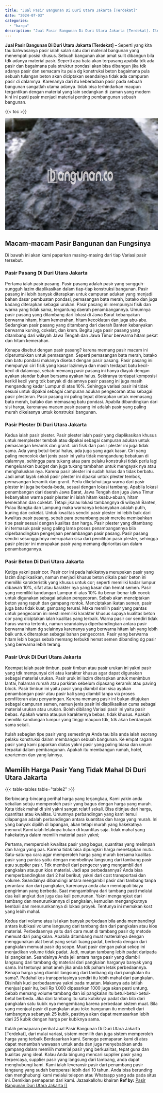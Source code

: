 ```yaml
---
title: "Jual Pasir Bangunan Di Duri Utara Jakarta [Terdekat]"
date: "2024-07-03"
categories: 
  - "harga"
description: "Jual Pasir Bangunan Di Duri Utara Jakarta [Terdekat]. Itulah pemaparan perihal Jual Pasir Bangunan Di Duri Utara Jakarta [Terdekat], dari mulai variasi, si..."
---
```


**Jual Pasir Bangunan Di Duri Utara Jakarta \[Terdekat\]** – Seperti yang kita tau bahwasanya pasir ialah salah satu dari material bangunan yang menempati posisi khusus. Sebuah bangunan akan amat sulit dibangun bila tdk adanya material pasir. Seperti apa bata akan terpasang apabila tdk ada pasir dan bagaimana pula struktur pondasi akan bisa dibangun jika tdk adanya pasir dan semacam itu pula dg konstruksi beton bagaimana pula sebuah tulangan beton akan diciptakan seandainya tidak ada campuran pasir di dalamnya. Karenanya dari itu keberadaan pasir pada sebuah bangunan sangatlah utama adanya. tidak bisa terhindarkan maupun tergantikan dengan material yang lain sedangkan di zaman yang modern kini ini pasti pasir menjadi material penting pembangunan sebuah bangunan.

{{< toc >}}

![Jual Pasir Bangunan Di Duri Utara Jakarta [Terdekat]](/images/jual-pasir-bangunan-16.png)

## Macam-macam Pasir Bangunan dan Fungsinya

Di bawah ini akan kami paparkan masing-masing dari tiap Variasi pasir tersebut.

### Pasir Pasang Di Duri Utara Jakarta

Pertama ialah pasir pasang. Pasir pasang adalah pasir yang sungguh-sungguh lazim diaplikasikan dalam tiap-tiap konstruksi bangunan. Pasir pasang ini lebih banyak diterapkan untuk campuran adukan yang menjadi bahan dasar pembuatan pondasi, pemasangan bata merah, batako dan juga kadang diterapkan sebagai urukan. Pasir pasang ini mempunyai fisik dan warna yang tidak sama, tergantung daerah penambangannya. Umumnya pasir pasang yang ditambang dari lokasi di Jawa Barat kebanyakan berwarna hitam, hitam kemerahan, hitam kecoklatan dan juga abu-abu. Sedangkan pasir pasang yang ditambang dari daerah Banten kebanyakan berwarna kuning, cokelat, dan krem. Begitu juga pasir pasang yang ditambang dari wilayah Jawa Tengah dan Jawa Timur berwarna hitam pekat dan hitam kemerahan.

Kenapa disebut dengan pasir pasang? karena memang pasir macam ini diperuntukkan untuk pemasangan. Seperti pemasangan bata merah, batako dan batu pondasi makanya disebut dengan pasir pasang. Pasir pasang ini mempunyai ciri fisik yang kasar lazimnya dan masih terdapat batu kecil-kecil di dalamnya, sebab memang pasir pasang ini hanya diayak dengan ayakan standar bukan bersama ayakan halus. Sekiranya terdapat komposisi kerikil kecil yang tdk banyak di dalamnya pasir pasang ini juga masih mengandung kadar Lumpur di atas 10%. Sehingga variasi pasir ini tidak sesuai untuk dipakai sebagai campuran adukan pengecoran atau sebagai pasir plesteran. Pasir pasang ini paling tepat diterapkan untuk memasang bata merah, batako dan memasang batu pondasi. Apabila dibandingkan dari sisi harga, karenanya macam pasir pasang ini adalah pasir yang paling murah dikelasnya untuk konstruksi bangunan.

### Pasir Plester Di Duri Utara Jakarta

Kedua ialah pasir plester. Pasir plester ialah pasir yang diaplikasikan khusus untuk memplester tembok atau dipakai sebagai campuran adukan untuk pemasangan keramik dan granit. ciri fisik dari pasir plester ini juga tidak sama. Ada yang betul-betul halus, ada juga yang agak kasar. Ciri yang paling mencolok dari jenis pasir ini yaitu tidak mengandung bebatuan di dalamnya, sehingga para tukang atau para pelaku konstruksi tidak perlu lagi mengeluarkan budget dan juga tukang tambahan untuk mengayak nya atau menghaluskan nya. Karena pasir plester ini sudah halus dan tidak berbatu. Jadi amat layak sekali pasir plester ini dipakai untuk plester tembok, pemasangan keramik dan granit. Perlu diketahui juga warna dari pasir plester ini juga berbeda-beda, sesuai dengan lokasi tambang. Apabila lokasi penambangan dari daerah Jawa Barat, Jawa Tengah dan juga Jawa Timur kebanyakan warna pasir plester ini ialah hitam keabu-abuan, hitam kemerahan dan cokelat. Tetapi jikalau lokasi tambangnya di wilayah Banten, Pulau Bangka dan Lampung maka warnanya kebanyakan adalah putih, kuning dan cokelat. Untuk kwalitas sendiri pasir plester ini lebih baik dari kwalitas pasir pasang, sebab para penambang pasir mereka memisahkan tipe pasir sesuai dengan kualitas dan harga. Pasir plester yang ditambang ini termasuk pasir yang paling lama proses penambangannya bila diperbandingkan pengerjaan penambangan pasir pasang. Pasir pasang sendiri sesungguhnya merupakan sisa dari pemilihan pasir plester, sehingga pasir plester ini merupakan pasir yang memang diprioritaskan dalam penambangannya.

### Pasir Beton Di Duri Utara Jakarta

Ketiga yakni pasir cor. Pasir cor ini pada hakikatnya merupakan pasir yang lazim diaplikasikan, namun menjadi khusus beton dikala pasir beton ini memiliki karakteristik yang khusus untuk cor; seperti memiliki kadar lumpur dibawah 10%, sifat atau karakter nya yang kasar dan hemat semen. Pasir yang memiliki kandungan Lumpur di atas 10% itu benar-benar tdk cocok untuk digunakan sebagai adukan pengecoran. Sebab akan menciptakan beton yang rapuh dan gampang rontok. Menciptakan ikatan semen, pasir juga batu tidak kuat, gampang terurai. Maka memilih pasir yang pantas untuk pengecoran ini mesti memiliki karakter khusus supaya kualitas beton cor yang diciptakan ialah kualitas yang terbaik. Warna pasir cor sendiri tidak harus warna tertentu, namun seandainya diperbandingkan antara pasir berwarna hitam dg selainnya karenanya yang berwarna hitam lah yang lebih baik untuk diterapkan sebagai bahan pengecoran. Pasir yang berwarna hitam lebih bagus sebab memang terbukti hemat semen dibanding dg pasir yang berwarna lebih terang.

### Pasir Uruk Di Duri Utara Jakarta

Keempat ialah pasir timbun. pasir timbun atau pasir urukan ini yakni pasir yang tdk mempunyai ciri atau karakter khusus agar dapat digunakan sebagai material urukan. Pasir uruk ini lazim diterapkan untuk menimbun lantai, halaman rumah atau parkiran sebelum dipasang keramik atau paving block. Pasir timbun ini yaitu pasir yang diambil dari sisa ayakan penambangan pasir atau pasir kali yang diambil tanpa via proses pemfilteran atau penyaringan. Karena memang pasir ini bukan ditujukan sebagai campuran semen, namun jenis pasir ini diaplikasikan cuma sebagai material urukan atau urukan. Boleh dibilang Variasi pasir ini yaitu pasir bebas. Apakah warna ataupun karakternya bebas, tidak khusus. Apakah memiliki kandungan lumpur yang tinggi maupun tdk, tdk akan berdampak sama sekali.

Itulah sebagian tipe pasir yang semestinya Anda tau bila anda ialah seorang pelaku konstruksi dalam membangun sebuah bangunan. Ke empat ragam pasir yang kami paparkan diatas yakni pasir yang paling biasa dan umum terpakai dalam pembangunan. Apakah itu membangun rumah, hotel, apartemen dan yang lainnya.

## Memilih Harga Pasir Yang Tidak Mahal Di Duri Utara Jakarta

{{< table-tables table="table2" >}}

Berbincang-bincang perihal harga yang terjangkau, Kami yakin anda sekalian setuju memperoleh pasir yang bagus dengan harga yang murah. Kata tidak mahal di sini yakni sangat relatif sekali. Bisa ditinjau dari harga, quantitas atau kwalitas. Umumnya perbandingan yang kami temui dilapangan adalah perbandingan antara kuantitas dan harga yang murah. Ini yang banyak dipilih di lapangan, akan tetapi murah yang hakekatnya menurut Kami ialah letaknya bukan di kuantitas saja. tidak mahal yang hakekatnya dalam memilih material pasir yakni;

Pertama, memperoleh kwalitas pasir yang bagus, quantitas yang melimpah dan harga yang pas. Karena tidak bisa dipungkiri harga menetapkan mutu. Satu-satunya cara agar memperoleh harga yang murah bersama kualitas pasir yang pantas yaitu dengan membelinya langsung dari tambang pasir atau supplier pasir. Tdk membeli dari pengecer yang mengambil dari pangkalan ataupun kios material. Jadi apa perbedaannya? Anda bisa memperbandingkan dari 2 hal berikut; yakni dari cost transportasi dan volume. Seandainya dibandingi antara mengambil pasir dari tambang tanpa perantara dan dari pangkalan, karenanya anda akan mendapati biaya pengiriman yang berbeda. Saat mengambilnya dari tambang pasti melalui dua kali angkut dan juga dua kali penurunan. Yakni mengangkut dari tambang dan menurunkannya di pangkalan, kemudian mengangkutnya kembali dan menurunkannya di lokasi proyek. Tentunya ini memakan kost yang lebih mahal.

Kedua dari volume atau isi akan banyak perbedaan bila anda membandingi antara kubikasi volume langsung dari tambang dan dari pangkalan atau kios material. Perbedaannya yaitu dari cara muat di tambang pasir dg metode memuat dari pangkalan. Apabila ditambang muat materialnya dengan menggunakan alat berat yang sekali tuang padat, berbeda dengan dari pangkalan memuat pasir dg scope. Muat pasir dengan pakai sekop ini menjadikan volume tidak padat. Jadi, muatan tambang lebih padat daripada isi pangkalan. Seandainya Anda jeli antara harga pasir yang diambil langsung dari tambang dg material dari pangkalan harganya banyak yang sama. Ini tentunya amat aneh jika anda tdk paham letak perbedaannya. Kenapa harga yang diambil langsung dari tambang dg dari pangkalan itu sama?. Padahal kos transportasinya sendiri itu lebih mahal dari pangkalan. Disinilah kuci perbedaannya yakni pada muatan. Makanya ada istilah menjual pasir itu, beli Rp 1.000 dipasarkan 1000 juga akan pasti untung. Sebab memang volume tambang dan isi pangkalan itu betul-betul-betul-betul berbeda. Jika dari tambang itu satu kubiknya padat dan bila dari pangkalan satu kubik nya mengembang karena perbedaan sistem muat. Bila yang menjual pasir di pangkalan atau toko bangunan itu membeli dari tambangnya sebanyak 25 kubik, pastinya akan dapat memasarkan lebih dari 25 kubik dengan harga per kubiknya sama.

Itulah pemaparan perihal Jual Pasir Bangunan Di Duri Utara Jakarta \[Terdekat\], dari mulai variasi, sistem memilih dan juga sistem memperoleh harga yang terbaik Berdasarkan kami. Semoga pemaparan kami di atas dapat menambah wawasan untuk anda dan juga menyebabkan anda gampang dalam memilih material pasir yang berkualitas, tepat guna dan kualitas yang ideal. Kalau Anda bingung mencari supplier pasir yang terpercaya, supplier pasir yang langsung dari tambang, anda dapat menghubungi kami. Kami ialah leveransir pasir dari penambang pasir langsung yang sudah beroperasi lebih dari 10 tahun. Anda bisa berunding dan menghubungi kami melalui telepon atau Whatsapp yang ada pada situs ini. Demikian pemaparan dari kami. Jazaakallohu khairan
**Ref by:** [Pasir Bangunan Duri Utara Jakarta []](https://id.wikipedia.org/wiki/Pasir)
